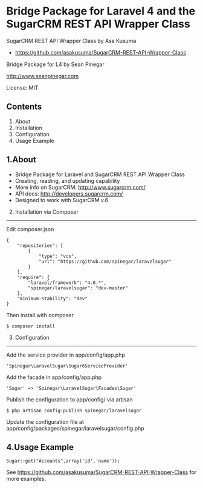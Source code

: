 Bridge Package for Laravel 4 and the SugarCRM REST API Wrapper Class
=========================================================
SugarCRM REST API Wrapper Class by Asa Kusuma
 - https://github.com/asakusuma/SugarCRM-REST-API-Wrapper-Class

Bridge Package for L4 by Sean Pinegar

http://www.seanpinegar.com

License: MIT


Contents
--------
1. About
2. Installation
3. Configuration
4. Usage Example


1.About
-------
- Bridge Package for Laravel and SugarCRM REST API Wrapper Class
- Creating, reading, and updating capability
- More info on SugarCRM: http://www.sugarcrm.com/
- API docs: http://developers.sugarcrm.com/
- Designed to work with SugarCRM v.6

2. Installation via Composer
----------------------------
Edit composer.json

	{
		"repositories": [
			{
				"type": "vcs",
				"url": "https://github.com/spinegar/laravelsugar"
			}
		],
		"require": {
			"laravel/framework": "4.0.*",
			"spinegar/laravelsugar": "dev-master"
		},
		"minimum-stability": "dev"
	}

Then install with composer

	$ composer install


3. Configuration
----------------
Add the service provider in app/config/app.php

	'Spinegar\LaravelSugar\Sugar6ServiceProvider'
	
Add the facade in app/config/app.php

	'Sugar' => 'Spinegar\LaravelSugar\Facades\Sugar'
	
Publish the configuration to app/config/ via artisan

	$ php artisan config:publish spinegar/laravelsugar
	
Update the configuration file at app/config/packages/spinegar/laravelsugar/config.php


4.Usage Example
---------------

	Sugar::get("Accounts",array('id','name'));
	
See https://github.com/asakusuma/SugarCRM-REST-API-Wrapper-Class for more examples.
